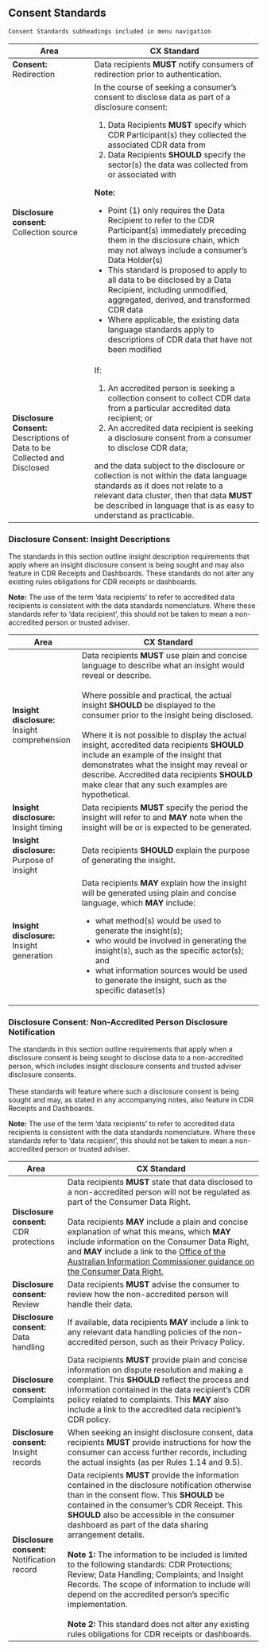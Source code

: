 <h2 class="schema-heading" id="consumer-experience_consent-standards">Consent Standards</h2>

```diff
Consent Standards subheadings included in menu navigation
```

|Area|CX Standard|
|-------------------|------------------------------|
|**Consent:**<br/>Redirection|Data recipients **MUST** notify consumers of redirection prior to authentication.|
|**Disclosure consent:**<br/>Collection source|In the course of seeking a consumer’s consent to disclose data as part of a disclosure consent:<ol><li>Data Recipients **MUST** specify which CDR Participant(s) they collected the associated CDR data from</li><li>Data Recipients **SHOULD** specify the sector(s) the data was collected from or associated with</li></ol>**Note:**<ul><li>Point (1) only requires the Data Recipient to refer to the CDR Participant(s) immediately preceding them in the disclosure chain, which may not always include a consumer’s Data Holder(s)</li><li>This standard is proposed to apply to all data to be disclosed by a Data Recipient, including unmodified, aggregated, derived, and transformed CDR data</li><li>Where applicable, the existing data language standards apply to descriptions of CDR data that have not been modified</li></ul>|
|**Disclosure Consent:** Descriptions of Data to be Collected and Disclosed|If:<ol><li>An accredited person is seeking a collection consent to collect CDR data from a particular accredited data recipient; or</li><li>An accredited data recipient is seeking a disclosure consent from a consumer to disclose CDR data;</li></ol>and the data subject to the disclosure or collection is not within the data language standards as it does not relate to a relevant data cluster, then that data **MUST** be described in language that is as easy to understand as practicable.|

<h3 class="schema-toc" data-cds-menu="h3" id="consumer-experience_consent-standards_disclosure-consent-insight-descriptions">Disclosure Consent: Insight Descriptions</h3>

The standards in this section outline insight description requirements that apply where an insight disclosure consent is being sought and may also feature in CDR Receipts and Dashboards. These standards do not alter any existing rules obligations for CDR receipts or dashboards.

**Note:** The use of the term ‘data recipients’ to refer to accredited data recipients is consistent with the data standards nomenclature. Where these standards refer to ‘data recipient’, this should not be taken to mean a non-accredited person or trusted adviser.

|Area|CX Standard|
|-------------------|------------------------------|
|**Insight disclosure:** <br>Insight comprehension|Data recipients **MUST** use plain and concise language to describe what an insight would reveal or describe.<br><br>Where possible and practical, the actual insight **SHOULD** be displayed to the consumer prior to the insight being disclosed. <br><br>Where it is not possible to display the actual insight, accredited data recipients **SHOULD** include an example of the insight that demonstrates what the insight may reveal or describe. Accredited data recipients **SHOULD** make clear that any such examples are hypothetical.|
|**Insight disclosure:** <br>Insight timing|Data recipients **MUST** specify the period the insight will refer to and **MAY** note when the insight will be or is expected to be generated.|
|**Insight disclosure:** <br>Purpose of insight |Data recipients **SHOULD** explain the purpose of generating the insight.|
|**Insight disclosure:** <br>Insight generation|Data recipients **MAY** explain how the insight will be generated using plain and concise language, which **MAY** include: <ul><li>what method(s) would be used to generate the insight(s);<li>who would be involved in generating the insight(s), such as the specific actor(s); and</li><li>what information sources would be used to generate the insight, such as the specific dataset(s)</li></ul></ol>|

<h3 class="schema-toc" data-cds-menu="h3" id="consumer-experience_consent-standards_disclosure-consent-non-accredited-person-disclosure-notification">Disclosure Consent: Non-Accredited Person Disclosure Notification</h3>

The standards in this section outline requirements that apply when a disclosure consent is being sought to disclose data to a non-accredited person, which includes insight disclosure consents and trusted adviser disclosure consents.<br><br>These standards will feature where such a disclosure consent is being sought and may, as stated in any accompanying notes, also feature in CDR Receipts and Dashboards.

**Note:** The use of the term ‘data recipients’ to refer to accredited data recipients is consistent with the data standards nomenclature. Where these standards refer to ‘data recipient’, this should not be taken to mean a non-accredited person or trusted adviser.

|Area|CX Standard|
|-------------------|------------------------------|
|**Disclosure consent:** <br> CDR protections|Data recipients **MUST** state that data disclosed to a non-accredited person will not be regulated as part of the Consumer Data Right.<br><br>Data recipients **MAY** include a plain and concise explanation of what this means, which **MAY** include information on the Consumer Data Right, and **MAY** include a link to the [Office of the Australian Information Commissioner guidance on the Consumer Data Right.](https://www.oaic.gov.au/consumer-data-right)|
|**Disclosure consent:** <br> Review|Data recipients **MUST** advise the consumer to review how the non-accredited person will handle their data.|
|**Disclosure consent:** <br> Data handling|If available, data recipients **MAY** include a link to any relevant data handling policies of the non-accredited person, such as their Privacy Policy.|
|**Disclosure consent:** <br> Complaints |Data recipients **MUST** provide plain and concise information on dispute resolution and making a complaint. This **SHOULD** reflect the process and information contained in the data recipient’s CDR policy related to complaints. This **MAY** also include a link to the accredited data recipient’s CDR policy.|
|**Disclosure consent:** <br> Insight records |When seeking an insight disclosure consent, data recipients **MUST** provide instructions for how the consumer can access further records, including the actual insights (as per Rules 1.14 and 9.5).|
|**Disclosure consent:** <br>  Notification record |Data recipients **MUST** provide the information contained in the disclosure notification otherwise than in the  consent flow. This **SHOULD** be contained in the consumer’s CDR Receipt. This **SHOULD** also be accessible in the consumer dashboard as part of the data sharing arrangement details. <br><br>**Note 1:** The information to be included is limited to the following standards: CDR Protections; Review; Data Handling; Complaints; and Insight Records. The scope of information to include will depend on the accredited person’s specific implementation.<br><br>**Note 2:** This standard does not alter any existing rules obligations for CDR receipts or dashboards.|
